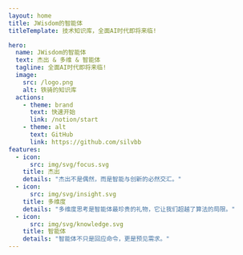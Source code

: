 ```yaml
---
layout: home
title: JWisdom的智能体
titleTemplate: 技术知识库，全面AI时代即将来临!

hero:
  name: JWisdom的智能体
  text: 杰出 & 多维 & 智能体
  tagline: 全面AI时代即将来临!
  image:
    src: /logo.png
    alt: 铁骑的知识库
  actions:
    - theme: brand
      text: 快速开始
      link: /notion/start
    - theme: alt
      text: GitHub
      link: https://github.com/silvbb
features:
  - icon:
      src: img/svg/focus.svg
    title: 杰出
    details: "杰出不是偶然，而是智能与创新的必然交汇。"
  - icon:
      src: img/svg/insight.svg
    title: 多维度
    details: "多维度思考是智能体最珍贵的礼物，它让我们超越了算法的局限。"
  - icon:
      src: img/svg/knowledge.svg
    title: 智能体
    details: "智能体不只是回应命令，更是预见需求。"
---
```

